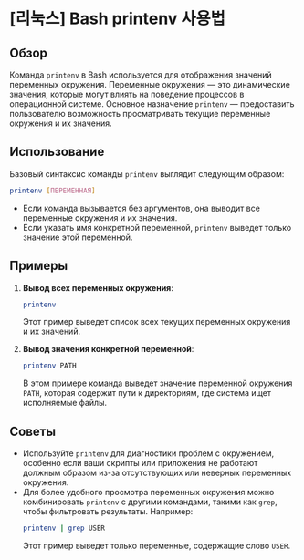# [리눅스] Bash printenv 사용법

## Обзор
Команда `printenv` в Bash используется для отображения значений переменных окружения. Переменные окружения — это динамические значения, которые могут влиять на поведение процессов в операционной системе. Основное назначение `printenv` — предоставить пользователю возможность просматривать текущие переменные окружения и их значения.

## Использование
Базовый синтаксис команды `printenv` выглядит следующим образом:

```bash
printenv [ПЕРЕМЕННАЯ]
```

- Если команда вызывается без аргументов, она выводит все переменные окружения и их значения.
- Если указать имя конкретной переменной, `printenv` выведет только значение этой переменной.

## Примеры
1. **Вывод всех переменных окружения**:
   ```bash
   printenv
   ```
   Этот пример выведет список всех текущих переменных окружения и их значений.

2. **Вывод значения конкретной переменной**:
   ```bash
   printenv PATH
   ```
   В этом примере команда выведет значение переменной окружения `PATH`, которая содержит пути к директориям, где система ищет исполняемые файлы.

## Советы
- Используйте `printenv` для диагностики проблем с окружением, особенно если ваши скрипты или приложения не работают должным образом из-за отсутствующих или неверных переменных окружения.
- Для более удобного просмотра переменных окружения можно комбинировать `printenv` с другими командами, такими как `grep`, чтобы фильтровать результаты. Например:
   ```bash
   printenv | grep USER
   ```
   Этот пример выведет только переменные, содержащие слово `USER`.